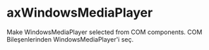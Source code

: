 # axWindowsMediaPlayer
Make WindowsMediaPlayer selected from COM components.
COM Bileşenlerinden WindowsMediaPlayer'i seç.
